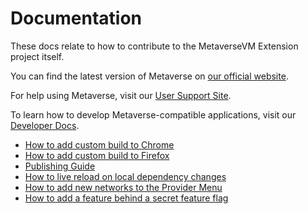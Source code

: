 # Documentation

These docs relate to how to contribute to the MetaverseVM Extension project itself.

You can find the latest version of Metaverse on [our official website](https://mvs.org/).

For help using Metaverse, visit our [User Support Site](https://mvs.org).

To learn how to develop Metaverse-compatible applications, visit our [Developer Docs](https://docs.mvs.org).

- [How to add custom build to Chrome](./add-to-chrome.md)
- [How to add custom build to Firefox](./add-to-firefox.md)
- [Publishing Guide](./publishing.md)
- [How to live reload on local dependency changes](./developing-on-deps.md)
- [How to add new networks to the Provider Menu](./adding-new-networks.md)
- [How to add a feature behind a secret feature flag](./secret-preferences.md)
